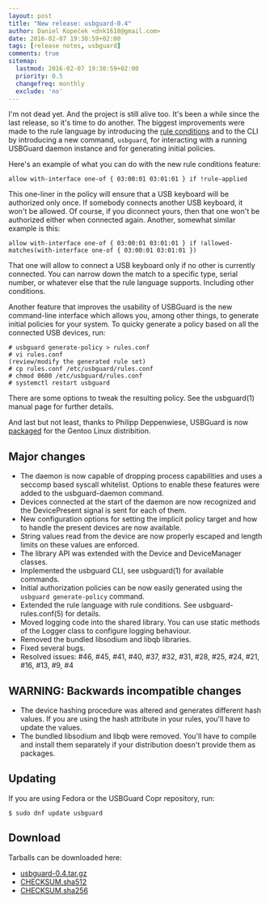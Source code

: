 ```yaml
---
layout: post
title: "New release: usbguard-0.4"
author: Daniel Kopeček <dnk1618@gmail.com>
date: 2016-02-07 19:30:59+02:00
tags: [release notes, usbguard]
comments: true
sitemap:
  lastmod: 2016-02-07 19:30:59+02:00
  priority: 0.5
  changefreq: monthly
  exclude: 'no'
---
```


I'm not dead yet. And the project is still alive too. It's been a while since the last release, so it's time to do another. The biggest improvements were made to the rule language by introducing the [rule conditions](/usbguard/documentation/rule-language.html#conditions) and to the CLI by introducing a new command, `usbguard`, for interacting with a running USBGuard daemon instance and for generating initial policies.

Here's an example of what you can do with the new rule conditions feature:

```
allow with-interface one-of { 03:00:01 03:01:01 } if !rule-applied
```

This one-liner in the policy will ensure that a USB keyboard will be authorized only once. If somebody connects another USB keyboard, it won't be allowed. Of course, if you diconnect yours, then that one won't be authorized either when connected again. Another, somewhat similar example is this:

```
allow with-interface one-of { 03:00:01 03:01:01 } if !allowed-matches(with-interface one-of { 03:00:01 03:01:01 })
```

That one will allow to connect a USB keyboard only if no other is currently connected. You can narrow down the match to a specific type, serial number, or whatever else that the rule language supports. Including other conditions.

Another feature that improves the usability of USBGuard is the new command-line interface which allows you, among other things, to generate initial policies for your system. To quicky generate a policy based on all the connected USB devices, run:

```
# usbguard generate-policy > rules.conf
# vi rules.conf
(review/modify the generated rule set)
# cp rules.conf /etc/usbguard/rules.conf
# chmod 0600 /etc/usbguard/rules.conf
# systemctl restart usbguard
```

There are some options to tweak the resulting policy. See the usbguard(1) manual page for further details.

And last but not least, thanks to Philipp Deppenwiese, USBGuard is now [packaged](/usbguard/documentation/compilation.html#gentoo) for the Gentoo Linux distribition.

## Major changes

 * The daemon is now capable of dropping process capabilities and uses a seccomp based syscall whitelist. Options to enable these features were added to the usbguard-daemon command.
 * Devices connected at the start of the daemon are now recognized and the DevicePresent signal is sent for each of them.
 * New configuration options for setting the implicit policy target and how to handle the present devices are now available.
 * String values read from the device are now properly escaped and length limits on these values are enforced.
 * The library API was extended with the Device and DeviceManager classes.
 * Implemented the usbguard CLI, see usbguard(1) for available commands.
 * Initial authorization policies can be now easily generated using the `usbguard generate-policy` command.
 * Extended the rule language with rule conditions. See usbguard-rules.conf(5) for details.
 * Moved logging code into the shared library. You can use static methods of the Logger class to configure logging behaviour.
 * Removed the bundled libsodium and libqb libraries.
 * Fixed several bugs.
 * Resolved issues: #46, #45, #41, #40, #37, #32, #31, #28, #25, #24, #21, #16, #13, #9, #4

## **WARNING**: Backwards incompatible changes

 * The device hashing procedure was altered and generates different hash values. If you are using the hash attribute in your rules, you'll have to update the values.
 * The bundled libsodium and libqb were removed. You'll have to compile and install them separately if your distribution doesn't provide them as packages.

## Updating
If you are using Fedora or the USBGuard Copr repository, run:

    $ sudo dnf update usbguard

## Download

Tarballs can be downloaded here:

 * [usbguard-0.4.tar.gz](https://usbguard.github.io/dist/usbguard-0.4.tar.gz)
 * [CHECKSUM.sha512](https://usbguard.github.io/dist/CHECKSUM.sha512)
 * [CHECKSUM.sha256](https://usbguard.github.io/dist/CHECKSUM.sha256)

